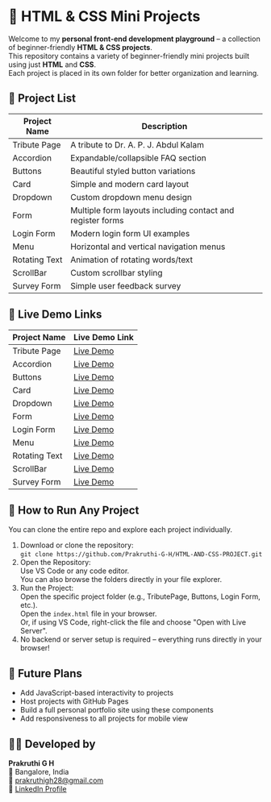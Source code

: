 # 🎨 HTML & CSS Mini Projects

Welcome to my **personal front-end development playground** – a collection of beginner-friendly **HTML & CSS projects**.  
This repository contains a variety of beginner-friendly mini projects built using just **HTML** and **CSS**.  
Each project is placed in its own folder for better organization and learning.

## 📁 Project List

| Project Name         | Description                                  |
|----------------------|----------------------------------------------|
| Tribute Page         | A tribute to Dr. A. P. J. Abdul Kalam         |
| Accordion            | Expandable/collapsible FAQ section           |
| Buttons              | Beautiful styled button variations           |
| Card                 | Simple and modern card layout                 |
| Dropdown             | Custom dropdown menu design                  |
| Form                 | Multiple form layouts including contact and register forms|
| Login Form           | Modern login form UI examples                              |
| Menu                 | Horizontal and vertical navigation menus           |
| Rotating Text        | Animation of rotating words/text             |
| ScrollBar            | Custom scrollbar styling                     |
| Survey Form          | Simple user feedback survey                  |

## 🔗 Live Demo Links

| Project Name         | Live Demo Link                                                   |
|----------------------|-----------------------------------------------------------------|
| Tribute Page         | [Live Demo](https://prakruthi-g-h.github.io/HTML-AND-CSS-PROJECT/TributePage/)         |
| Accordion            | [Live Demo](https://prakruthi-g-h.github.io/HTML-AND-CSS-PROJECT/Accordion%20page/)    |
| Buttons              | [Live Demo](https://prakruthi-g-h.github.io/HTML-AND-CSS-PROJECT/Buttons/)              |
| Card                 | [Live Demo](https://prakruthi-g-h.github.io/HTML-AND-CSS-PROJECT/Card/)                 |
| Dropdown             | [Live Demo](https://prakruthi-g-h.github.io/HTML-AND-CSS-PROJECT/Dropdown/)             |
| Form                 | [Live Demo](https://prakruthi-g-h.github.io/HTML-AND-CSS-PROJECT/Form/)                 |
| Login Form           | [Live Demo](https://prakruthi-g-h.github.io/HTML-AND-CSS-PROJECT/Login%20Form/)         |
| Menu                 | [Live Demo](https://prakruthi-g-h.github.io/HTML-AND-CSS-PROJECT/Menu/)                 |
| Rotating Text        | [Live Demo](https://prakruthi-g-h.github.io/HTML-AND-CSS-PROJECT/Rotating%20Text/)      |
| ScrollBar            | [Live Demo](https://prakruthi-g-h.github.io/HTML-AND-CSS-PROJECT/ScrollBar/)            |
| Survey Form          | [Live Demo](https://prakruthi-g-h.github.io/HTML-AND-CSS-PROJECT/Survey%20Form/)        |

## 🚀 How to Run Any Project

You can clone the entire repo and explore each project individually.

1. Download or clone the repository:  
   `git clone https://github.com/Prakruthi-G-H/HTML-AND-CSS-PROJECT.git`
2. Open the Repository:  
   Use VS Code or any code editor.  
   You can also browse the folders directly in your file explorer.
3. Run the Project:  
   Open the specific project folder (e.g., TributePage, Buttons, Login Form, etc.).  
   Open the `index.html` file in your browser.  
   Or, if using VS Code, right-click the file and choose "Open with Live Server".
4. No backend or server setup is required – everything runs directly in your browser!

## 🚧 Future Plans

- Add JavaScript-based interactivity to projects  
- Host projects with GitHub Pages  
- Build a full personal portfolio site using these components  
- Add responsiveness to all projects for mobile view

## 👩‍💻 Developed by

**Prakruthi G H**  
📍 Bangalore, India  
📧 prakruthigh28@gmail.com  
🔗 [LinkedIn Profile](https://www.linkedin.com/in/prakruthi-g-h)
